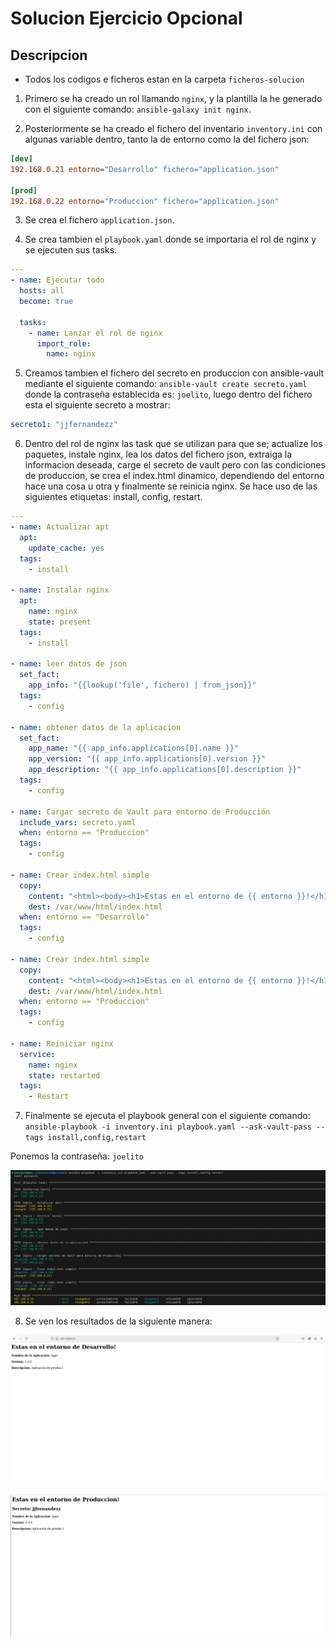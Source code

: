 # Solucion Ejercicio Opcional

## Descripcion
- Todos los codigos e ficheros estan en la carpeta `ficheros-solucion`

1) Primero se ha creado un rol llamando `nginx`, y la plantilla la he generado con el siguiente comando:
`ansible-galaxy init nginx`.

2) Posteriormente se ha creado el fichero del inventario `inventory.ini` con algunas variable dentro, tanto la de entorno como la del fichero json:
```ini
[dev]
192.168.0.21 entorno="Desarrollo" fichero="application.json" 

[prod]
192.168.0.22 entorno="Produccion" fichero="application.json" 
```

3) Se crea el fichero `application.json`.

4) Se crea tambien el `playbook.yaml` donde se importaria el rol de nginx y se ejecuten sus tasks.
```yaml
---
- name: Ejecutar todo
  hosts: all
  become: true
  
  tasks:
    - name: Lanzar el rol de nginx 
      import_role:
        name: nginx
```

5) Creamos tambien el fichero del secreto en  produccion con ansible-vault mediante el siguiente comando:
`ansible-vault create secreto.yaml` donde la contraseña establecida es: `joelito`, luego dentro del fichero esta el siguiente secreto a mostrar:
```yaml
secreto1: "jjfernandezz"
```

6) Dentro del rol de nginx las task que se utilizan para que se; actualize los paquetes, instale nginx, lea los datos del fichero json, extraiga la informacion deseada, carge el secreto de vault pero con las condiciones de produccion, se crea el index.html dinamico, dependiendo del entorno hace una cosa u otra y finalmente se reinicia nginx. Se hace uso de las siguientes etiquetas: install, config, restart.

```yaml
---
- name: Actualizar apt
  apt:
    update_cache: yes
  tags:
    - install

- name: Instalar nginx
  apt:
    name: nginx
    state: present
  tags:
    - install

- name: leer datos de json
  set_fact:
    app_info: "{{lookup('file', fichero) | from_json}}"
  tags:
    - config

- name: obtener datos de la aplicacion
  set_fact:
    app_name: "{{ app_info.applications[0].name }}"
    app_version: "{{ app_info.applications[0].version }}"
    app_description: "{{ app_info.applications[0].description }}"
  tags:
    - config

- name: Cargar secreto de Vault para entorno de Producción
  include_vars: secreto.yaml
  when: entorno == "Produccion"
  tags:
    - config

- name: Crear index.html simple
  copy:
    content: "<html><body><h1>Estas en el entorno de {{ entorno }}!</h1><p><strong>Nombre de la Aplicacion:</strong> {{ app_name }}</p><p><strong>Version:</strong> {{ app_version }}</p><p><strong>Descripcion:</strong> {{ app_description }}</p></body></html>"
    dest: /var/www/html/index.html
  when: entorno == "Desarrollo"
  tags:
    - config

- name: Crear index.html simple
  copy:
    content: "<html><body><h1>Estas en el entorno de {{ entorno }}!</h1><h2>{{ secreto1 }}</h2><p><strong>Nombre de la Aplicacion:</strong> {{ app_name }}</p><p><strong>Version:</strong> {{ app_version }}</p><p><strong>Descripcion:</strong> {{ app_description }}</p></body></html>"
    dest: /var/www/html/index.html
  when: entorno == "Produccion"
  tags:
    - config

- name: Reiniciar nginx
  service: 
    name: nginx
    state: restarted
  tags: 
    - Restart
```

7) Finalmente se ejecuta el playbook general con el siguiente comando:
`ansible-playbook -i inventory.ini playbook.yaml --ask-vault-pass --tags install,config,restart`

Ponemos la contraseña: `joelito`

![alt text](image.png)

8) Se ven los resultados de la siguiente manera:

![alt text](image-1.png)

![alt text](image-2.png)